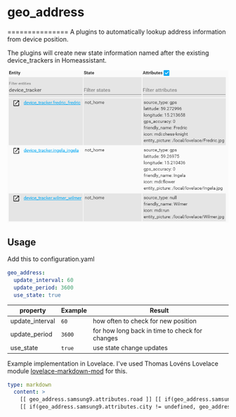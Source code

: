 # geo_address
===============
A plugins to automatically lookup address information from device position.

The plugins will create new state information named after the existing device_trackers in Homeassistant.

<img src="docs/device_trackers.png" alt="Device trackers"/>

## Usage
Add this to configuration.yaml

```yaml
geo_address:
  update_interval: 60
  update_period: 3600
  use_state: true
```

| property | Example | Result
| ------------ | ------- | ------
| update_interval | `60` | how often to check for new position
| update_period | `3600` | for how long back in time to check for changes
| use_state | `true` | use state change updates




Example implementation in Lovelace. I've used Thomas Lovéns Lovelace module <a href="https://github.com/thomasloven/lovelace-markdown-mod">lovelace-markdown-mod</a> for this. 
```yaml
type: markdown
  content: >
    [[ geo_address.samsung9.attributes.road ]] [[ if(geo_address.samsung9.attributes.house_number != undefined, geo_address.samsung9.attributes.house_number, "") ]]
    [[ if(geo_address.samsung9.attributes.city != undefined, geo_address.samsung9.attributes.city, "") ]] 
```


